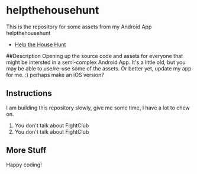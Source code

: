 # helpthehousehunt
This is the repository for  some assets from my Android App helpthehousehunt
- [Help the House Hunt](https://play.google.com/store/apps/details?id=sdei.app.helpthehousehuntfree)

##Description
Opening up the source code and assets for everyone that might be intersted in a semi-complex Android App.  It's a little old, but you may be able to use/re-use some of the assets.  Or better yet, update my app for me.  :)   perhaps make an iOS version?

## Instructions
I am building this repository slowly, give me some time, I have a lot to chew on.

1. You don't talk about FightClub
2. You don't talk about FightClub

## More Stuff
Happy coding!
